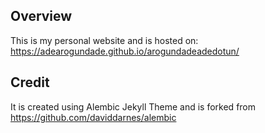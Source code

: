 ## Overview

This is my personal website and is hosted on: https://adearogundade.github.io/arogundadeadedotun/


## Credit

It is created using Alembic Jekyll Theme and is forked from https://github.com/daviddarnes/alembic
